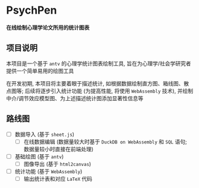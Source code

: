 # PsychPen

**在线绘制心理学论文所用的统计图表**

## 项目说明

本项目是一个基于 `antv` 的心理学统计图表绘制工具, 旨在为心理学/社会学研究者提供一个简单易用的绘图工具

在开发初期, 本项目将主要着眼于描述统计, 如根据数据绘制直方图、箱线图、散点图等; 后续将逐步引入统计功能 (为提高性能, 将使用 `WebAssembly` 技术), 并绘制中介/调节效应模型图、为上述描述统计图添加显著性信息等

## 路线图

- [ ] 数据导入 (基于 `sheet.js`)
  - [ ] 在线数据编辑 (数据量较大时基于 `DuckDB on WebAssembly` 和 `SQL` 语句; 数据量较小时直接在前端处理)
- [ ] 基础绘图 (基于 `antv`)
  - [ ] 图像导出 (基于 `html2canvas`)
- [ ] 统计功能 (基于 `WebAssembly`)
  - [ ] 输出统计表和对应 `LaTeX` 代码
